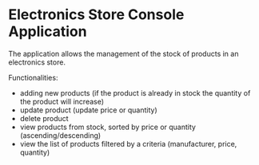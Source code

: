 # Electronics Store Console Application

The application allows the management of the stock of products in an electronics store.

Functionalities:
- adding new products (if the product is already in stock the quantity of the product will increase)
- update product (update price or quantity)
- delete product
- view products from stock, sorted by price or quantity (ascending/descending)
- view the list of products filtered by a criteria (manufacturer, price, quantity)